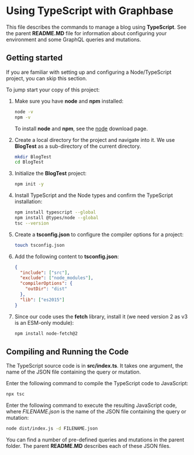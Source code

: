 # Using TypeScript with Graphbase

This file describes the commands to manage a blog using **TypeScript**.
See the parent **README.MD** file for information about
configuring your environment and some GraphQL queries and mutations.

## Getting started

If you are familiar with setting up and configuring a Node/TypeScript project,
you can skip this section.

To jump start your copy of this project:

1. Make sure you have **node** and **npm** installed:

   ```sh
   node -v
   npm -v
   ```

   To install **node** and **npm**, see the [node](https://nodejs.org/en/download/) download page.

2. Create a local directory for the project and navigate into it.
   We use **BlogTest** as a sub-directory of the current directory.

   ```sh
   mkdir BlogTest
   cd BlogTest
   ```

3. Initialize the **BlogTest** project:

   ```sh
   npm init -y
   ```

4. Install TypeScript and the Node types and confirm the TypeScript installation:

   ```sh
   npm install typescript --global
   npm install @types/node --global
   tsc --version
   ```

5. Create a **tsconfig.json** to configure the compiler options for a project:

   ```sh
   touch tsconfig.json
   ```

6. Add the following content to **tsconfig.json**:

   ```json
   {
     "include": ["src"],
     "exclude": ["node_modules"],
     "compilerOptions": {
       "outDir": "dist"
     },
     "lib": ["es2015"]
   }
   ```

7. Since our code uses the **fetch** library,
   install it (we need version 2 as v3 is an ESM-only module):

   ```sh
   npm install node-fetch@2
   ```

## Compiling and Running the Code

The TypeScript source code is in **src/index.ts**.
It takes one argument, 
the name of the JSON file containing the query or mutation.

Enter the following command to compile the TypeScript code to JavaScript:

```sh
npx tsc
```

Enter the following command to execute the resulting JavaScript code,
where *FILENAME.json* is the name of the JSON file containing the query or mutation:

```sh
node dist/index.js -d FILENAME.json
```

You can find a number of pre-defined queries and mutations in the parent folder.
The parent **README.MD** describes each of these JSON files.
